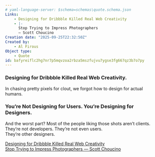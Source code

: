 ```yaml
---
# yaml-language-server: $schema=schemas\quote.schema.json
Links:
    - Designing for Dribbble Killed Real Web Creativity
    - |-
      Stop Trying to Impress Photographers
      — Scott Choucino
Creation date: "2025-09-25T22:32:50Z"
Created by:
    - Al Firous
Object type:
    - Quote
id: bafyreiflc2hg7nr7p5mqvzoa2rbza5mszfujvu7ygse3fg667qz3b7o7py
---
```

### Designing for Dribbble Killed Real Web Creativity.   
In chasing pretty pixels for clout, we forgot how to design for actual humans.   
### You’re Not Designing for Users. You’re Designing for Designers.   
And the worst part? Most of the people liking those shots aren’t clients. They’re not developers. They’re not even users.   
They’re other designers.   
   
[Designing for Dribbble Killed Real Web Creativity](https://webdesignerdepot.com/designing-for-dribbble-killed-real-web-creativity/)    
[Stop Trying to Impress Photographers
— Scott Choucino](stop-trying-to-impress-photographers-scott-cho.md)    
